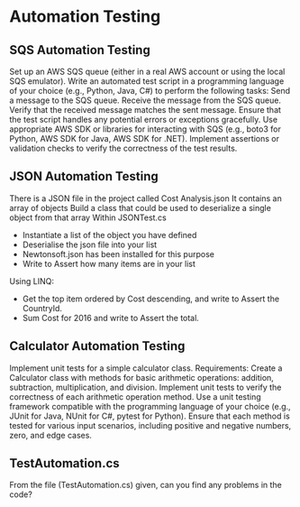 # Automation Testing

## SQS Automation Testing

Set up an AWS SQS queue (either in a real AWS account or using the local SQS emulator).
Write an automated test script in a programming language of your choice (e.g., Python, Java, C#) to perform the following tasks:
Send a message to the SQS queue.
Receive the message from the SQS queue.
Verify that the received message matches the sent message.
Ensure that the test script handles any potential errors or exceptions gracefully.
Use appropriate AWS SDK or libraries for interacting with SQS (e.g., boto3 for Python, AWS SDK for Java, AWS SDK for .NET).
Implement assertions or validation checks to verify the correctness of the test results.

## JSON Automation Testing

There is a JSON file in the project called Cost Analysis.json
It contains an array of objects
Build a class that could be used to deserialize a single object from that array
Within JSONTest.cs

- Instantiate a list of the object you have defined
- Deserialise the json file into your list
- Newtonsoft.json has been installed for this purpose
- Write to Assert how many items are in your list

Using LINQ:

- Get the top item ordered by Cost descending, and write to Assert the CountryId.
- Sum Cost for 2016 and write to Assert the total.

## Calculator Automation Testing

Implement unit tests for a simple calculator class.
Requirements:
Create a Calculator class with methods for basic arithmetic operations: addition, subtraction, multiplication, and division.
Implement unit tests to verify the correctness of each arithmetic operation method.
Use a unit testing framework compatible with the programming language of your choice (e.g., JUnit for Java, NUnit for C#, pytest for Python).
Ensure that each method is tested for various input scenarios, including positive and negative numbers, zero, and edge cases.

## TestAutomation.cs

From the file (TestAutomation.cs) given, can you find any problems in the code?
